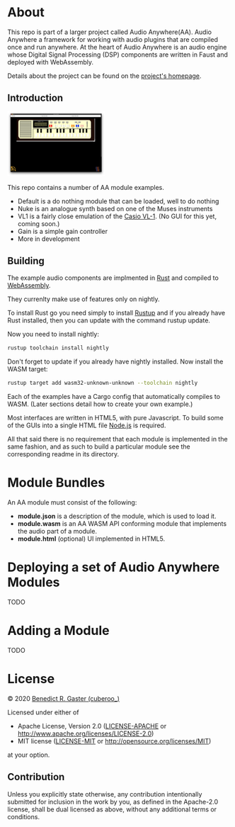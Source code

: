 # About

This repo is part of a larger project called Audio Anywhere(AA). Audio Anywhere a 
framework for working with audio plugins that are compiled once and run anywhere.
At the heart of Audio Anywhere is an audio engine whose Digital Signal Processing (DSP) components are written in Faust and deployed with WebAssembly. 

Details about the project can be found on the [project's homepage](https://muses-dmi.github.io/projects/).

## Introduction

<img src="./images/vl1-emulation-screenshot.png" style="width:220px;">

This repo contains a number of AA module examples. 

* Default is a do nothing module that can be loaded, well to do nothing
* Nuke is an analogue synth based on one of the Muses instruments
* VL1 is a fairly close emulation of the [Casio VL-1](https://en.wikipedia.org/wiki/Casio_VL-1). (No GUI for this yet, coming soon.)
* Gain is a simple gain controller
* More in development

## Building

The example audio components are implmented in  [Rust](https://www.rust-lang.org/) and compiled to [WebAssembly](https://webassembly.org/).

They currenlty make use of features only on nightly.

To install Rust go you need simply to install [Rustup](https://rustup.rs/) and 
if you already have Rust installed, then you can update with the command rustup update.

Now you need to install nightly:

```bash
rustup toolchain install nightly
```
Don't forget to update if you already have nightly installed. Now install the WASM target:

```bash
rustup target add wasm32-unknown-unknown --toolchain nightly
```

Each of the examples have a Cargo config that automatically compiles to WASM. (Later sections detail how to create your own example.)

Most interfaces are written in HTML5, with pure Javascript. To build some of the GUIs into a single HTML file [Node.js](https://nodejs.org/en/) is required.

All that said there is no requirement that each module is implemented in the same fashion, and as such to build a particular module see the corresponding readme in its directory.

# Module Bundles

An AA module must consist of the following:

* **module.json** is a description of the module, which is used to load it.
* **module.wasm** is an AA WASM API conforming module that implements the audio part of a module.
* **module.html** (optional) UI implemented in HTML5.

# Deploying a set of Audio Anywhere Modules

TODO

# Adding a Module

TODO

# License
© 2020 [Benedict R. Gaster (cuberoo_)](https://bgaster.github.io/)

Licensed under either of

 * Apache License, Version 2.0
   ([LICENSE-APACHE](LICENSE-APACHE) or http://www.apache.org/licenses/LICENSE-2.0)
 * MIT license
   ([LICENSE-MIT](LICENSE-MIT) or http://opensource.org/licenses/MIT)

at your option.

## Contribution

Unless you explicitly state otherwise, any contribution intentionally submitted
for inclusion in the work by you, as defined in the Apache-2.0 license, shall be
dual licensed as above, without any additional terms or conditions.
